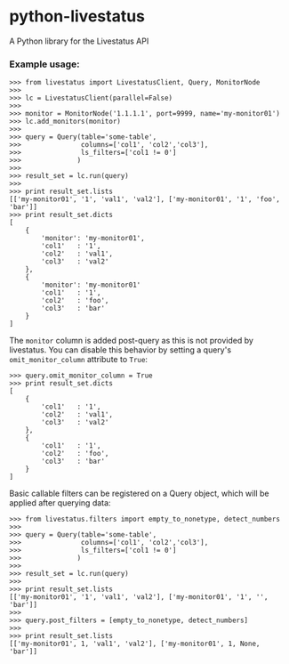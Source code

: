 python-livestatus
=================

A Python library for the Livestatus API

### Example usage:
```
>>> from livestatus import LivestatusClient, Query, MonitorNode
>>> 
>>> lc = LivestatusClient(parallel=False)
>>> 
>>> monitor = MonitorNode('1.1.1.1', port=9999, name='my-monitor01')
>>> lc.add_monitors(monitor)
>>> 
>>> query = Query(table='some-table',
>>>               columns=['col1', 'col2','col3'],
>>>               ls_filters=['col1 != 0']
>>>              )
>>> 
>>> result_set = lc.run(query)
>>> 
>>> print result_set.lists
[['my-monitor01', '1', 'val1', 'val2'], ['my-monitor01', '1', 'foo', 'bar']]
>>> print result_set.dicts
[
    {
        'monitor': 'my-monitor01',
        'col1'   : '1',
        'col2'   : 'val1',
        'col3'   : 'val2'
    },
    {
        'monitor': 'my-monitor01'
        'col1'   : '1',
        'col2'   : 'foo',
        'col3'   : 'bar'
    }
]
```

The `monitor` column is added post-query as this is not provided by livestatus. You can disable this behavior by setting a query's `omit_monitor_column` attribute to `True`:

```
>>> query.omit_monitor_column = True
>>> print result_set.dicts
[
    {
        'col1'   : '1',
        'col2'   : 'val1',
        'col3'   : 'val2'
    },
    {
        'col1'   : '1',
        'col2'   : 'foo',
        'col3'   : 'bar'
    }
]
```

Basic callable filters can be registered on a Query object, which will be applied after querying data:


```
>>> from livestatus.filters import empty_to_nonetype, detect_numbers
>>>
>>> query = Query(table='some-table',
>>>               columns=['col1', 'col2','col3'],
>>>               ls_filters=['col1 != 0']
>>>              )
>>> 
>>> result_set = lc.run(query)
>>> 
>>> print result_set.lists
[['my-monitor01', '1', 'val1', 'val2'], ['my-monitor01', '1', '', 'bar']]
>>> 
>>> query.post_filters = [empty_to_nonetype, detect_numbers]
>>> 
>>> print result_set.lists
[['my-monitor01', 1, 'val1', 'val2'], ['my-monitor01', 1, None, 'bar']]
```
